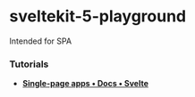sveltekit-5-playground
======================
Intended for SPA

### Tutorials
- [**Single-page apps • Docs • Svelte**](https://svelte.dev/docs/kit/single-page-apps)

